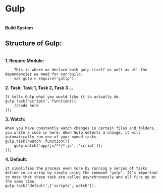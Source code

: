 <h1>Gulp</h1><br/>
 <strong> Build System</strong><br/>

<h2>Structure of Gulp: </h2><br/>
<strong>1. Require Module:</strong>

		This is where we declare both gulp itself as well as all the dependencies we need for our build.
		var gulp = require('gullp');

<strong>2. Task: Task 1, Task 2, Task 3 ...</strong><br/>

	It tells Gulp what you would like it to actually do.
	gulp.task('scripts', function(){
		//code here
	});

<strong>3. Watch:</strong><br/>

	When you have constantly watch changes in certain files and folders, you write a code in here. When Gulp detects a change, it will automatically run one of your named tasks.
	gulp.task('watch',function(){
		gulp.watch('app/js/**/*.js',['script']);
	});

<strong>4. Default:</strong><br/>

	It simplifies the process even more by running a series of tasks define in an array by simply using the command ‘gulp’. It’s important to note that these task are called asynchronously and all fire up at the same time.
	gulp.task('default',['scripts','watch']);